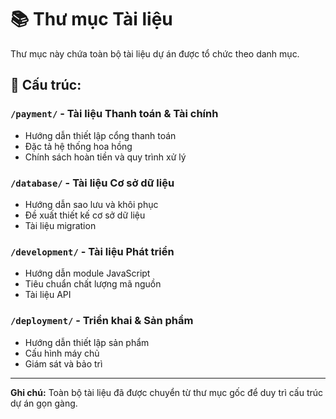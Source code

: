 # 📚 Thư mục Tài liệu

Thư mục này chứa toàn bộ tài liệu dự án được tổ chức theo danh mục.

## 📁 Cấu trúc:

### `/payment/` - Tài liệu Thanh toán & Tài chính
- Hướng dẫn thiết lập cổng thanh toán
- Đặc tả hệ thống hoa hồng
- Chính sách hoàn tiền và quy trình xử lý

### `/database/` - Tài liệu Cơ sở dữ liệu
- Hướng dẫn sao lưu và khôi phục
- Đề xuất thiết kế cơ sở dữ liệu
- Tài liệu migration

### `/development/` - Tài liệu Phát triển
- Hướng dẫn module JavaScript
- Tiêu chuẩn chất lượng mã nguồn
- Tài liệu API

### `/deployment/` - Triển khai & Sản phẩm
- Hướng dẫn thiết lập sản phẩm
- Cấu hình máy chủ
- Giám sát và bảo trì

---

**Ghi chú:** Toàn bộ tài liệu đã được chuyển từ thư mục gốc để duy trì cấu trúc dự án gọn gàng.
